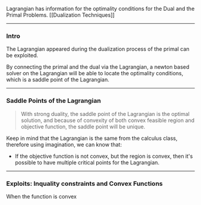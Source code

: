 Lagrangian has information for the optimality conditions for the Dual and the Primal Problems. 
[[Dualization Techniques]]


---
### **Intro**

The Lagrangian appeared during the dualization process of the primal can be exploited. 

By connecting the primal and the dual via the Lagrangian, a newton based solver on the Lagrangian will be able to locate the optimality conditions, which is a saddle point of the Lagrangian. 


---
### **Saddle Points of the Lagrangian**

> With strong duality, the saddle point of the Lagrangian is the optimal solution, and because of convexity of both convex feasible region and objective function, the saddle point will be unique. 

Keep in mind that the Lagrangian is the same from the calculus class, therefore using imagination, we can know that: 

* If the objective function is not convex, but the region is convex, then it's possible to have multiple critical points for the Lagrangian. 


---
### **Exploits: Inquality constraints and Convex Functions**

When the function is convex

